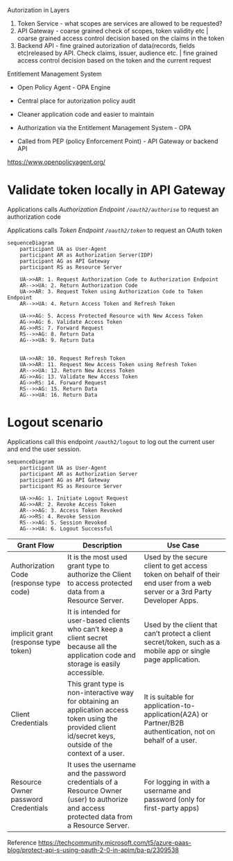 Autorization in Layers

1. Token Service - what scopes are services are allowed to be requested?
2. API Gateway - coarse grained check of scopes, token validity etc | coarse grained access control decision based on the claims in the token
3. Backend API - fine grained autorization of data(records, fields etc)released by API. Check claims, issuer, audience etc. | fine grained access control decision based on the token and the current request

Entitlement Management System 
- Open Policy Agent - OPA Engine
- Central place for autorization policy audit
- Cleaner application code and easier to maintain

- Authorization via the Entitlement Management System - OPA
- Called from PEP (policy Enforcement Point) - API Gateway or backend API 

https://www.openpolicyagent.org/




# Validate token locally in API Gateway

Applications calls *Authorization Endpoint <code>/oauth2/authorise</code>* to request an authorization code

Applications calls *Token Endpoint <code>/oauth2/token</code>* to request an OAuth token

```mermaid
sequenceDiagram
    participant UA as User-Agent
    participant AR as Authorization Server(IDP)
    participant AG as API Gateway
    participant RS as Resource Server

    UA->>AR: 1. Request Authorization Code to Authorization Endpoint
    AR-->>UA: 2. Return Authorization Code
    UA->>AR: 3. Request Token using Authorization Code to Token Endpoint
    AR-->>UA: 4. Return Access Token and Refresh Token

    UA->>AG: 5. Access Protected Resource with New Access Token
    AG->>AG: 6. Validate Access Token
    AG->>RS: 7. Forward Request
    RS-->>AG: 8. Return Data
    AG-->>UA: 9. Return Data


    UA->>AR: 10. Request Refresh Token
    UA->>AR: 11. Request New Access Token using Refresh Token
    AR-->>UA: 12. Return New Access Token
    AG->>AG: 13. Validate New Access Token
    AG->>RS: 14. Forward Request
    RS-->>AG: 15. Return Data
    AG-->>UA: 16. Return Data
```

# Logout scenario
Applications call this endpoint <code>/oauth2/logout</code> to log out the current user and end the user session.

```mermaid
sequenceDiagram
    participant UA as User-Agent
    participant AR as Authorization Server
    participant AG as API Gateway
    participant RS as Resource Server

    UA->>AG: 1. Initiate Logout Request
    AG->>AR: 2. Revoke Access Token
    AR-->>AG: 3. Access Token Revoked
    AG->>RS: 4. Revoke Session
    RS-->>AG: 5. Session Revoked
    AG-->>UA: 6. Logout Successful

```


| Grant Flow | Description | Use Case |
| --- | --- | --- |
| Authorization Code (response type code)| It is the most used grant type to authorize the Client to access protected data from a Resource Server. | Used by the secure client to get access token on behalf of their end user from a web server or a 3rd Party Developer Apps. |
| implicit grant (response type token) | It is intended for user-based clients who can’t keep a client secret because all the application code and storage is easily accessible. | Used by the client that can’t protect a client secret/token, such as a mobile app or single page application. |
| Client Credentials | This grant type is non-interactive way for obtaining an application access token using the provided client id/secret keys, outside of the context of a user. | It is suitable for application-to-application(A2A) or Partner/B2B authentication, not on behalf of a user.|
| Resource Owner password Credentials | It uses the username and the password credentials of a Resource Owner (user) to authorize and access protected data from a Resource Server. | For logging in with a username and password (only for first-party apps) |

Reference
https://techcommunity.microsoft.com/t5/azure-paas-blog/protect-api-s-using-oauth-2-0-in-apim/ba-p/2309538

